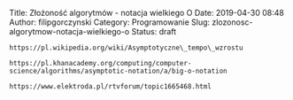 Title: Złożoność algorytmów - notacja wielkiego O
Date: 2019-04-30 08:48
Author: filipgorczynski
Category: Programowanie
Slug: zlozonosc-algorytmow-notacja-wielkiego-o
Status: draft

`https://pl.wikipedia.org/wiki/Asymptotyczne\_tempo\_wzrostu`

`https://pl.khanacademy.org/computing/computer-science/algorithms/asymptotic-notation/a/big-o-notation`

`https://www.elektroda.pl/rtvforum/topic1665468.html`

 
